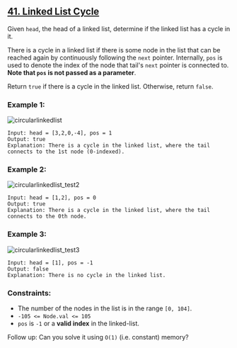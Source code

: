 ## [41. Linked List Cycle](https://leetcode.com/problems/linked-list-cycle/)

Given `head`, the head of a linked list, determine if the linked list has a cycle in it.

There is a cycle in a linked list if there is some node in the list that can be reached again by continuously following the `next` pointer. Internally, `pos` is used to denote the index of the node that tail's `next` pointer is connected to. **Note that `pos` is not passed as a parameter**.

Return `true` if there is a cycle in the linked list. Otherwise, return `false`.

### Example 1:

![circularlinkedlist](https://github.com/user-attachments/assets/541ddf08-bf12-45f8-ad66-05e3575113e1)

```
Input: head = [3,2,0,-4], pos = 1
Output: true
Explanation: There is a cycle in the linked list, where the tail connects to the 1st node (0-indexed).
```

### Example 2:

![circularlinkedlist_test2](https://github.com/user-attachments/assets/d2bff5da-e6d1-4bf7-bae9-64c9c3b029e6)

```
Input: head = [1,2], pos = 0
Output: true
Explanation: There is a cycle in the linked list, where the tail connects to the 0th node.
```

### Example 3:

![circularlinkedlist_test3](https://github.com/user-attachments/assets/99379750-0828-49e7-8ff5-75bef5ab9afe)

```
Input: head = [1], pos = -1
Output: false
Explanation: There is no cycle in the linked list.
```

### Constraints:

- The number of the nodes in the list is in the range `[0, 104]`.
- `-105 <= Node.val <= 105`
- `pos` is `-1` or a **valid index** in the linked-list.

Follow up: Can you solve it using `O(1)` (i.e. constant) memory?
